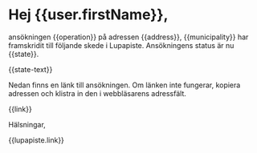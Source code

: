 # Hej {{user.firstName}},

ansökningen {{operation}} p&aring; adressen {{address}}, {{municipality}} har framskridit till f&ouml;ljande skede i Lupapiste. Ansökningens status &auml;r nu {{state}}.

{{state-text}}

Nedan finns en l&auml;nk till ansökningen. Om l&auml;nken inte fungerar, kopiera adressen och klistra in den i webbl&auml;sarens adressf&auml;lt.

{{link}}

H&auml;lsningar,

{{lupapiste.link}}
